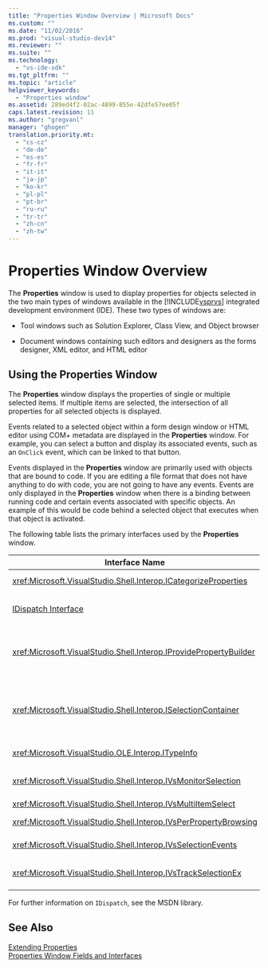 ```yaml
---
title: "Properties Window Overview | Microsoft Docs"
ms.custom: ""
ms.date: "11/02/2016"
ms.prod: "visual-studio-dev14"
ms.reviewer: ""
ms.suite: ""
ms.technology: 
  - "vs-ide-sdk"
ms.tgt_pltfrm: ""
ms.topic: "article"
helpviewer_keywords: 
  - "Properties window"
ms.assetid: 289ed4f2-02ac-4899-855e-42dfe57ee05f
caps.latest.revision: 11
ms.author: "gregvanl"
manager: "ghogen"
translation.priority.mt: 
  - "cs-cz"
  - "de-de"
  - "es-es"
  - "fr-fr"
  - "it-it"
  - "ja-jp"
  - "ko-kr"
  - "pl-pl"
  - "pt-br"
  - "ru-ru"
  - "tr-tr"
  - "zh-cn"
  - "zh-tw"
---
```

# Properties Window Overview
The **Properties** window is used to display properties for objects selected in the two main types of windows available in the [!INCLUDE[vsprvs](../../code-quality/includes/vsprvs_md.md)] integrated development environment (IDE). These two types of windows are:  
  
-   Tool windows such as Solution Explorer, Class View, and Object browser  
  
-   Document windows containing such editors and designers as the forms designer, XML editor, and HTML editor  
  
## Using the Properties Window  
 The **Properties** window displays the properties of single or multiple selected items. If multiple items are selected, the intersection of all properties for all selected objects is displayed.  
  
 Events related to a selected object within a form design window or HTML editor using COM+ metadata are displayed in the **Properties** window. For example, you can select a button and display its associated events, such as an `OnClick` event, which can be linked to that button.  
  
 Events displayed in the **Properties** window are primarily used with objects that are bound to code. If you are editing a file format that does not have anything to do with code, you are not going to have any events. Events are only displayed in the **Properties** window when there is a binding between running code and certain events associated with specific objects. An example of this would be code behind a selected object that executes when that object is activated.  
  
 The following table lists the primary interfaces used by the **Properties** window.  
  
|Interface Name|Description|  
|--------------------|-----------------|  
|<xref:Microsoft.VisualStudio.Shell.Interop.ICategorizeProperties>|Provides a list of categories to the **Properties** window and maps each property to a category.|  
|[IDispatch Interface](http://msdn.microsoft.com/en-us/ebbff4bc-36b2-4861-9efa-ffa45e013eb5)|Exposes an object's methods and properties to programming tools and other applications that support automation.|  
|<xref:Microsoft.VisualStudio.Shell.Interop.IProvidePropertyBuilder>|Provides ellipsis (...) buttons called *builders* that open modal dialog windows implemented by the object itself. Used when a value is not easily typed by the user in a text field. For example, it might be used to open a color picker that determines the RGB value for you.|  
|<xref:Microsoft.VisualStudio.Shell.Interop.ISelectionContainer>|Provides access to objects used to update information displayed in the **Properties** window. <xref:Microsoft.VisualStudio.Shell.Interop.ISelectionContainer> is implemented by VSPackages for each window that contains selectable objects with related properties to be displayed.|  
|<xref:Microsoft.VisualStudio.OLE.Interop.ITypeInfo>|Provides information about the type of an object such as methods of an interface and fields of a structure.|  
|<xref:Microsoft.VisualStudio.Shell.Interop.IVsMonitorSelection>|Enables VSPackages to receive notification of selection events and to retrieve information about the current project hierarchy, item, element value, and command UI context.|  
|<xref:Microsoft.VisualStudio.Shell.Interop.IVsMultiItemSelect>|Provides the environment with access to multiple selections.|  
|<xref:Microsoft.VisualStudio.Shell.Interop.IVsPerPropertyBrowsing>|Used to provide localized names on some properties displayed in the **Properties** window.|  
|<xref:Microsoft.VisualStudio.Shell.Interop.IVsSelectionEvents>|Notifies registered VSPackages of changes to the current selection, element value, or command UI context.|  
|<xref:Microsoft.VisualStudio.Shell.Interop.IVsTrackSelectionEx>|Notifies the environment of a change in the current selection and provides access to hierarchy and item information relating to the new selection.|  
  
 For further information on `IDispatch`, see the MSDN library.  
  
## See Also  
 [Extending Properties](../../extensibility/internals/extending-properties.md)   
 [Properties Window Fields and Interfaces](../../extensibility/internals/properties-window-fields-and-interfaces.md)
